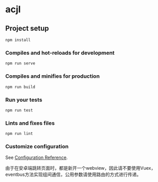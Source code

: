 # acjl

## Project setup
```
npm install
```

### Compiles and hot-reloads for development
```
npm run serve
```

### Compiles and minifies for production
```
npm run build
```

### Run your tests
```
npm run test
```

### Lints and fixes files
```
npm run lint
```

### Customize configuration
See [Configuration Reference](https://cli.vuejs.org/config/).

由于在安卓端跳转页面时，都是新开一个webview，因此请不要使用Vuex，eventbus方法实现组间通信，公用参数请使用路由的方式进行传递。